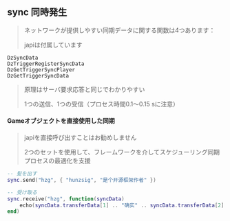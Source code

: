 ## sync 同時発生

> ネットワークが提供しやすい同期データに関する関数は4つあります：
>
> japiは付属しています

```
DzSyncData
DzTriggerRegisterSyncData
DzGetTriggerSyncPlayer
DzGetTriggerSyncData
```

>原理はサーバ要求応答と同じでわかりやすい
>
>1つの送信、1つの受信（プロセス時間0.1～0.15 sに注意）

#### Gameオブジェクトを直接使用した同期

>japiを直接呼び出すことはお勧めしません
>
>2つのセットを使用して、フレームワークを介してスケジューリング同期プロセスの最適化を支援

```lua
-- 髪を出す
sync.send("hzg", { "hunzsig", "是个开源框架作者" })

-- 受け取る
sync.receive("hzg", function(syncData)
    echo(syncData.transferData[1] .. "确实" .. syncData.transferData[2])
end)
```
